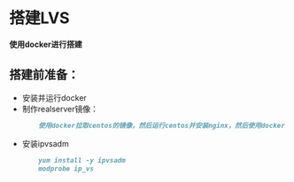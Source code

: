 # 搭建LVS
**使用docker进行搭建**
## 搭建前准备：
- 安装并运行docker
- 制作realserver镜像：
    ```md
        使用docker拉取centos的镜像，然后运行centos并安装nginx，然后使用docker commit制作realserver镜像。    
    ```
- 安装ipvsadm
    ```md
        yum install -y ipvsadm
        modprobe ip_vs
    ```